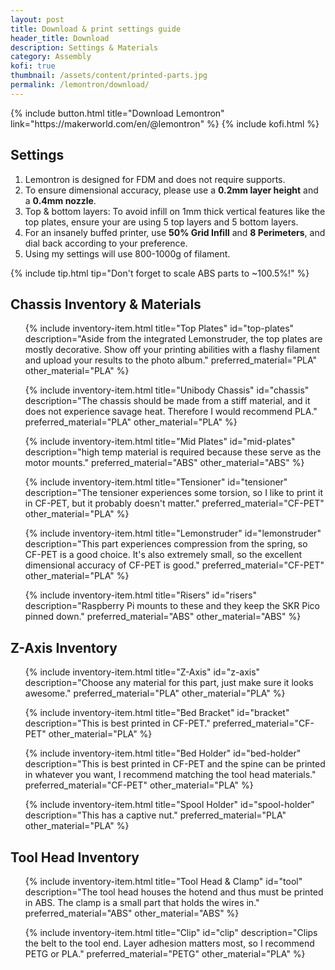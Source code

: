 ```yaml
---
layout: post
title: Download & print settings guide
header_title: Download
description: Settings & Materials
category: Assembly
kofi: true
thumbnail: /assets/content/printed-parts.jpg
permalink: /lemontron/download/
---
```


<div class="paragraph btn-wrapper">
{% include button.html 
title="Download Lemontron"
link="https://makerworld.com/en/@lemontron" %}
{% include kofi.html %}
</div>

## Settings

1. Lemontron is designed for FDM and does not require supports.
2. To ensure dimensional accuracy, please use a **0.2mm layer height** and a **0.4mm nozzle**.
3. Top & bottom layers: To avoid infill on 1mm thick vertical features like the top plates, ensure your are using 5 top
   layers and 5 bottom layers.
4. For an insanely buffed printer, use **50% Grid Infill** and **8 Perimeters**, and dial back according to your
   preference.
5. Using my settings will use 800-1000g of filament.

{% include tip.html tip="Don't forget to scale ABS parts to ~100.5%!" %}

## Chassis Inventory & Materials

<ul class="inventory">
{% include inventory-item.html
title="Top Plates"
id="top-plates"
description="Aside from the integrated Lemonstruder, the top plates are mostly decorative. Show off your printing
abilities with a flashy filament and upload your results to the photo album."
preferred_material="PLA"
other_material="PLA"
%}

{% include inventory-item.html
title="Unibody Chassis"
id="chassis"
description="The chassis should be made from a stiff material, and it does not experience savage heat. Therefore I would
recommend PLA."
preferred_material="PLA"
other_material="PLA"
%}

{% include inventory-item.html
title="Mid Plates"
id="mid-plates"
description="high temp material is required because these serve as the motor mounts."
preferred_material="ABS"
other_material="ABS"
%}

{% include inventory-item.html
title="Tensioner"
id="tensioner"
description="The tensioner experiences some torsion, so I like to print it in CF-PET, but it probably doesn't
matter."
preferred_material="CF-PET"
other_material="PLA"
%}

{% include inventory-item.html
title="Lemonstruder"
id="lemonstruder"
description="This part experiences compression from the spring, so CF-PET is a good choice. It's
also extremely small, so the excellent dimensional accuracy of CF-PET is good."
preferred_material="CF-PET"
other_material="PLA"
%}

{% include inventory-item.html
title="Risers"
id="risers"
description="Raspberry Pi mounts to these and they keep the SKR Pico pinned down."
preferred_material="ABS"
other_material="ABS"
%}
</ul>

## Z-Axis Inventory

<ul class="inventory">
{% include inventory-item.html
title="Z-Axis"
id="z-axis"
description="Choose any material for this part, just make sure it looks awesome."
preferred_material="PLA"
other_material="PLA"
%}

{% include inventory-item.html
title="Bed Bracket"
id="bracket"
description="This is best printed in CF-PET."
preferred_material="CF-PET"
other_material="PLA"
%}

{% include inventory-item.html
title="Bed Holder"
id="bed-holder"
description="This is best printed in CF-PET and the spine can be printed in whatever you want, I recommend matching
the tool head materials."
preferred_material="CF-PET"
other_material="PLA"
%}

{% include inventory-item.html
title="Spool Holder"
id="spool-holder"
description="This has a captive nut."
preferred_material="PLA"
other_material="PLA"
%}
</ul>

## Tool Head Inventory

<ul class="inventory">
{% include inventory-item.html
title="Tool Head & Clamp"
id="tool"
description="The tool head houses the hotend and thus must be printed in ABS. The clamp is a small part that holds the
wires in."
preferred_material="ABS"
other_material="ABS"
%}

{% include inventory-item.html
title="Clip"
id="clip"
description="Clips the belt to the tool end. Layer adhesion matters most, so I recommend PETG or PLA."
preferred_material="PETG"
other_material="PLA"
%}
</ul>